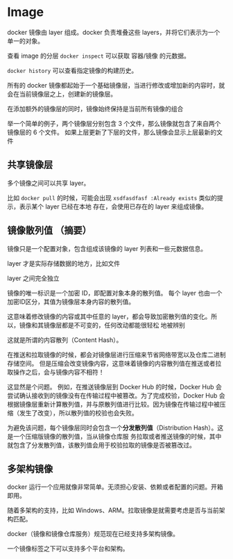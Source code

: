 # Image

docker 镜像由 layer 组成。docker 负责堆叠这些 layers，并将它们表示为一个单一的对象。

查看 image 的分层 `docker inspect` 可以获取 容器/镜像 的元数据。

`docker history`  可以查看指定镜像的构建历史。

所有的 docker 镜像都起始于一个基础镜像层，当进行修改或增加新的内容时，就会在当前镜像层之上，创建新的镜像层。

在添加额外的镜像层的同时，镜像始终保持是当前所有镜像的组合

举一个简单的例子，两个镜像层分别包含 3 个文件，那么镜像就包含了来自两个镜像层的 6 个文件。
如果上层更新了下层的文件，那么镜像会显示上层最新的文件

## 共享镜像层

多个镜像之间可以共享 layer。

比如 `docker pull` 的时候，可能会出现 `xsdfasdfasf :Already exists` 类似的提示，表示某个 layer 已经在本地
存在，会使用已存在的 layer 来组成镜像。

## 镜像散列值 （摘要）

镜像只是一个配置对象，包含组成该镜像的 layer 列表和一些元数据信息。

layer 才是实际存储数据的地方，比如文件

layer 之间完全独立

镜像的唯一标识是一个加密 ID，即配置对象本身的散列值。
每个 layer 也由一个加密ID区分，其值为镜像层本身内容的散列值。


这意味着修改镜像的内容或其中任意的 layer，都会导致加密散列值的变化。所以，镜像和其镜像层都是不可变的，任何改动都能很轻松
地被辨别

这就是所谓的内容散列（Content Hash）。


在推送和拉取镜像的时候，都会对镜像层进行压缩来节省网络带宽以及仓库二进制存储空间。
但是压缩会改变镜像内容，这意味着镜像的内容散列值在推送或者拉取操作之后，会与镜像内容不相符！

这显然是个问题。
例如，在推送镜像层到 Docker Hub 的时候，Docker Hub 会尝试确认接收到的镜像没有在传输过程中被篡改。为了完成校验，Docker Hub 会
根据镜像层重新计算散列值，并与原散列值进行比较。因为镜像在传输过程中被压缩（发生了改变），所以散列值的校验也会失败。

为避免该问题，每个镜像层同时会包含一个**分发散列值**（Distribution Hash）。这是一个压缩版镜像的散列值，当从镜像仓库服
务拉取或者推送镜像的时候，其中就包含了分发散列值，该散列值会用于校验拉取的镜像是否被篡改过。


## 多架构镜像
docker 运行一个应用就像非常简单。无须担心安装、依赖或者配置的问题。开箱即用。

随着多架构的支持，比如 Windows、ARM。拉取镜像是就需要考虑是否与当前架构匹配。

docker（镜像和镜像仓库服务）规范现在已经支持多架构镜像。

一个镜像标签之下可以支持多个平台和架构。
